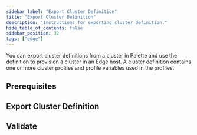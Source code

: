 ```yaml
---
sidebar_label: "Export Cluster Definition"
title: "Export Cluster Definition"
description: "Instructions for exporting cluster definition."
hide_table_of_contents: false
sidebar_position: 32
tags: ["edge"]
---
```


You can export cluster definitions from a cluster in Palette and use the definition to provision a cluster in an Edge
host. A cluster definition contains one or more cluster profiles and profile variables used in the profiles.

## Prerequisites

## Export Cluster Definition

## Validate
